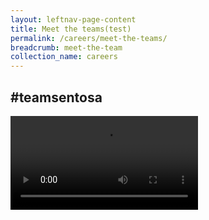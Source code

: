 ```yaml
---
layout: leftnav-page-content
title: Meet the teams(test)
permalink: /careers/meet-the-teams/
breadcrumb: meet-the-team
collection_name: careers
---
```

<div><h2>#teamsentosa</h2></div>  
<div class="hero"></div>
 <div class="wave-space">
   <div class="wave"></div>
 </div>
  <div class="col is-12" style="position: relative;">
  <video controls>
  <source src="video/careers/test.mp4" type="video/mp4">
  Your browser does not support the video tag.
  </video>
  </div>
</div>
